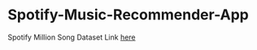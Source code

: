 # Spotify-Music-Recommender-App


Spotify Million Song Dataset Link [here](https://www.kaggle.com/datasets/notshrirang/spotify-million-song-dataset)
